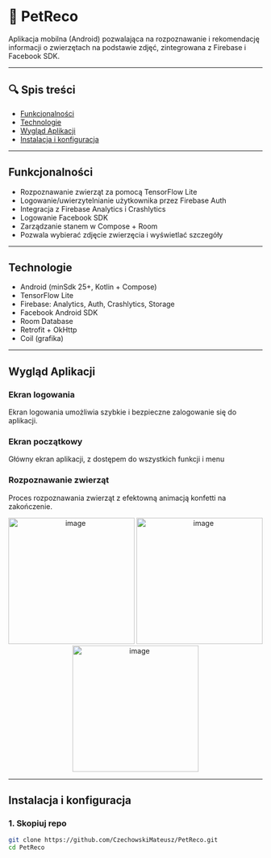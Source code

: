 # 🐾 PetReco

Aplikacja mobilna (Android) pozwalająca na rozpoznawanie i rekomendację informacji o zwierzętach na podstawie zdjęć, zintegrowana z Firebase i Facebook SDK.

---

## 🔍 Spis treści

- [Funkcjonalności](#funkcjonalności)
- [Technologie](#technologie)
- [Wygląd Aplikacji](#wygląd-aplikacji)
- [Instalacja i konfiguracja](#instalacja-i-konfiguracja)

---

## Funkcjonalności

- Rozpoznawanie zwierząt za pomocą TensorFlow Lite
- Logowanie/uwierzytelnianie użytkownika przez Firebase Auth
- Integracja z Firebase Analytics i Crashlytics
- Logowanie Facebook SDK
- Zarządzanie stanem w Compose + Room
- Pozwala wybierać zdjęcie zwierzęcia i wyświetlać szczegóły

---

## Technologie

- Android (minSdk 25+, Kotlin + Compose)
- TensorFlow Lite
- Firebase: Analytics, Auth, Crashlytics, Storage
- Facebook Android SDK
- Room Database
- Retrofit + OkHttp
- Coil (grafika)

---

## Wygląd Aplikacji

### Ekran logowania
Ekran logowania umożliwia szybkie i bezpieczne zalogowanie się do aplikacji.

### Ekran początkowy
Główny ekran aplikacji, z dostępem do wszystkich funkcji i menu

### Rozpoznawanie zwierząt
Proces rozpoznawania zwierząt z efektowną animacją konfetti na zakończenie.


<div align="center">
<img width="250" alt="image" src="https://github.com/user-attachments/assets/4ecfa79a-acc8-477f-aeb9-41b93df6a385" />
<img width="250" alt="image" src="https://github.com/user-attachments/assets/4d14e32c-8e6c-4225-8920-e927236b3bb4" />
<img width="250" alt="image" src="https://github.com/user-attachments/assets/46008c99-cd3c-4dd8-9701-20492ad8a4a9" />
</div>

---

## Instalacja i konfiguracja

### 1. Skopiuj repo

```bash
git clone https://github.com/CzechowskiMateusz/PetReco.git
cd PetReco
